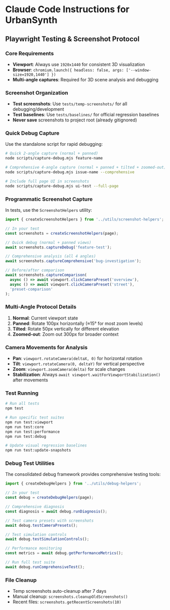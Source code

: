 # Claude Code Instructions for UrbanSynth

## Playwright Testing & Screenshot Protocol

### Core Requirements
- **Viewport**: Always use `1920x1440` for consistent 3D visualization
- **Browser**: `chromium.launch({ headless: false, args: ['--window-size=1920,1440'] })`
- **Multi-angle captures**: Required for 3D scene analysis and debugging

### Screenshot Organization
- **Test screenshots**: Use `tests/temp-screenshots/` for all debugging/development
- **Test baselines**: Use `tests/baselines/` for official regression baselines
- **Never save** screenshots to project root (already gitignored)

### Quick Debug Capture
Use the standalone script for rapid debugging:
```bash
# Quick 2-angle capture (normal + panned)
node scripts/capture-debug.mjs feature-name

# Comprehensive 4-angle capture (normal + panned + tilted + zoomed-out)
node scripts/capture-debug.mjs issue-name --comprehensive

# Include full page UI in screenshots
node scripts/capture-debug.mjs ui-test --full-page
```

### Programmatic Screenshot Capture
In tests, use the `ScreenshotHelpers` utility:
```typescript
import { createScreenshotHelpers } from '../utils/screenshot-helpers';

// In your test
const screenshots = createScreenshotHelpers(page);

// Quick debug (normal + panned views)
await screenshots.captureDebug('feature-test');

// Comprehensive analysis (all 4 angles)
await screenshots.captureComprehensive('bug-investigation');

// Before/after comparison
await screenshots.captureComparison(
  async () => await viewport.clickCameraPreset('overview'),
  async () => await viewport.clickCameraPreset('street'),
  'preset-comparison'
);
```

### Multi-Angle Protocol Details
1. **Normal**: Current viewport state
2. **Panned**: Rotate 100px horizontally (≈15° for most zoom levels)
3. **Tilted**: Rotate 50px vertically for different elevation
4. **Zoomed-out**: Zoom out 300px for broader context

### Camera Movements for Analysis
- **Pan**: `viewport.rotateCamera(deltaX, 0)` for horizontal rotation
- **Tilt**: `viewport.rotateCamera(0, deltaY)` for vertical perspective
- **Zoom**: `viewport.zoomCamera(delta)` for scale changes
- **Stabilization**: Always `await viewport.waitForViewportStabilization()` after movements

### Test Running
```bash
# Run all tests
npm test

# Run specific test suites
npm run test:viewport
npm run test:core
npm run test:performance
npm run test:debug

# Update visual regression baselines
npm run test:update-snapshots
```

### Debug Test Utilities
The consolidated debug framework provides comprehensive testing tools:

```typescript
import { createDebugHelpers } from '../utils/debug-helpers';

// In your test
const debug = createDebugHelpers(page);

// Comprehensive diagnosis
const diagnosis = await debug.runDiagnosis();

// Test camera presets with screenshots
await debug.testCameraPresets();

// Test simulation controls
await debug.testSimulationControls();

// Performance monitoring
const metrics = await debug.getPerformanceMetrics();

// Run full test suite
await debug.runComprehensiveTest();
```

### File Cleanup
- Temp screenshots auto-cleanup after 7 days
- Manual cleanup: `screenshots.cleanupOldScreenshots()`
- Recent files: `screenshots.getRecentScreenshots(10)`